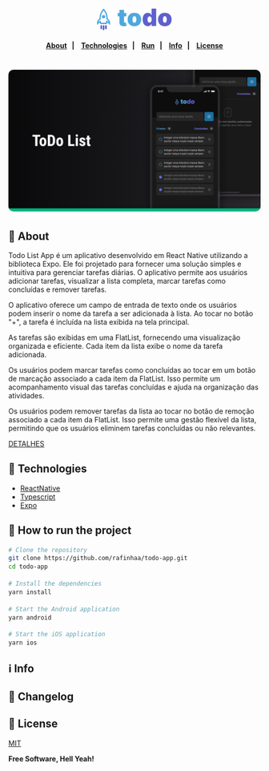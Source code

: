 <h4 align="center">
<img src="docs/images/logo.svg" alt="Logo" width="150"/>
</h4>

<h4 align="center">
    <p align="center">
      <a href="#-about">About</a>&nbsp;&nbsp;&nbsp;|&nbsp;&nbsp;&nbsp;
      <a href="#-technologies">Technologies</a>&nbsp;&nbsp;&nbsp;|&nbsp;&nbsp;&nbsp;
      <a href="#-how-to-run-the-project">Run</a>&nbsp;&nbsp;&nbsp;|&nbsp;&nbsp;&nbsp;
      <a href="#-info">Info</a>&nbsp;&nbsp;&nbsp;|&nbsp;&nbsp;&nbsp;
      <a href="#-license">License</a>
  </p>
</h4>

<h1 align="center">
    <img  style="border-radius: 10px" height="auto" alt="Screenshot" title="Screenshot" src="docs/images/screenshot.png" />

</h1>

## 🔖 About

Todo List App é um aplicativo desenvolvido em React Native utilizando a biblioteca Expo. Ele foi projetado para fornecer uma solução simples e intuitiva para gerenciar tarefas diárias. O aplicativo permite aos usuários adicionar tarefas, visualizar a lista completa, marcar tarefas como concluídas e remover tarefas.

O aplicativo oferece um campo de entrada de texto onde os usuários podem inserir o nome da tarefa a ser adicionada à lista. Ao tocar no botão "+", a tarefa é incluída na lista exibida na tela principal.

As tarefas são exibidas em uma FlatList, fornecendo uma visualização organizada e eficiente. Cada item da lista exibe o nome da tarefa adicionada.

Os usuários podem marcar tarefas como concluídas ao tocar em um botão de marcação associado a cada item da FlatList. Isso permite um acompanhamento visual das tarefas concluídas e ajuda na organização das atividades.

Os usuários podem remover tarefas da lista ao tocar no botão de remoção associado a cada item da FlatList. Isso permite uma gestão flexível da lista, permitindo que os usuários eliminem tarefas concluídas ou não relevantes.

[DETALHES](docs/ABOUT.md)

## 🚀 Technologies

- [ReactNative](https://reactnative.dev/)
- [Typescript](https://www.typescriptlang.org/)
- [Expo](https://expo.dev/)

## 🏁 How to run the project

```sh
# Clone the repository
git clone https://github.com/rafinhaa/todo-app.git
cd todo-app

# Install the dependencies
yarn install

# Start the Android application
yarn android

# Start the iOS application
yarn ios
```

## ℹ️ Info

## 📄 Changelog

## 📝 License

[MIT](LICENSE.txt)

**Free Software, Hell Yeah!**
